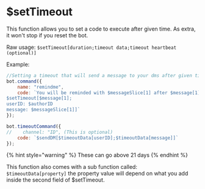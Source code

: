 # $setTimeout

This function allows you to set a code to execute after given time. As extra, it won't stop if you reset the bot.

Raw usage: `$setTimeout[duration;timeout data;timeout heartbeat (optional)]`

Example:

```javascript
//Setting a timeout that will send a message to your dms after given time. 
bot.command({
    name: "remindme", 
    code: `You will be reminded with $messageSlice[1] after $message[1].
$setTimeout[$message[1];
userID: $authorID 
message: $messageSlice[1]]`
});

bot.timeoutCommand({
//    channel: "ID", (This is optional)
    code: `$sendDM[$timeoutData[userID];$timeoutData[message]]`
});
```

{% hint style="warning" %}
These can go above 21 days
{% endhint %}

This function also comes with a sub function called: `$timeoutData[property]` the property value will depend on what you add inside the second field of $setTimeout.

